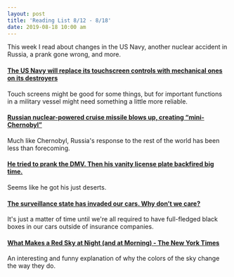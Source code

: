 ```yaml
---
layout: post
title: 'Reading List 8/12 - 8/18'
date: 2019-08-18 10:00 am
---
```


This week I read about changes in the US Navy, another nuclear accident in Russia, a prank gone wrong, and more.

#### [The US Navy will replace its touchscreen controls with mechanical ones on its destroyers](https://www.theverge.com/2019/8/11/20800111/us-navy-uss-john-s-mccain-crash-ntsb-report-touchscreen-mechanical-controls)

Touch screens might be good for some things, but for important functions in a military vessel might need something a little more reliable.

#### [Russian nuclear-powered cruise missile blows up, creating “mini-Chernobyl”](https://arstechnica.com/information-technology/2019/08/russian-nuclear-powered-cruise-missile-blows-up-creating-mini-chernobyl/)

Much like Chernobyl, Russia's response to the rest of the world has been less than forecoming.

#### [He tried to prank the DMV. Then his vanity license plate backfired big time.](https://mashable.com/article/dmv-vanity-license-plate-def-con-backfire/)

Seems like he got his just deserts.

#### [The surveillance state has invaded our cars. Why don’t we care?](https://www.fastcompany.com/90389104/the-surveillance-state-has-invaded-our-cars-why-dont-we-care)

It's just a matter of time until we're all required to have full-fledged black boxes in our cars outside of insurance companies.

#### [What Makes a Red Sky at Night (and at Morning) - The New York Times](https://www.nytimes.com/2019/08/13/science/what-makes-a-red-sky-at-night-and-at-morning.html)

An interesting and funny explanation of why the colors of the sky change the way they do.

